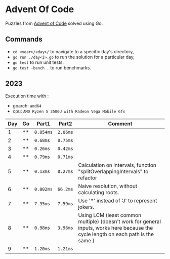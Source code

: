 # Advent Of Code

Puzzles from [Advent of Code](https://adventofcode.com/) solved using Go.

## Commands

- `cd <year>/<day>/` to navigate to a specific day's directory,
- `go run ./day<i>.go` to run the solution for a particular day,
- `go test` to run unit tests.
- `go test -bench .` to run benchmarks.

## 2023

Execution time with :
- goarch: `amd64`
- cpu: `AMD Ryzen 5 3500U with Radeon Vega Mobile Gfx`

| Day | Go | Part1     | Part2     | Comment                                                          |
|-----|----|-----------|-----------|------------------------------------------------------------------|
| 1   | ** | `0.054ms` | `2.06ms`  |                                                                  |
| 2   | ** | `0.68ms`  | `0.75ms`  |                                                                  |
| 3   | ** | `0.26ms`  | `0.42ms`  |                                                                  |
| 4   | ** | `0.79ms`  | `0.71ms`  |                                                                  |
| 5   | ** | `0.13ms`  | `0.27ms`  | Calculation on intervals, function "splitOverlappingIntervals" to refactor |
| 6   | ** | `0.002ms` | `66.2ms`  | Naive resolution, without calculating roots.                     |
| 7   | ** | `7.35ms`  | `7.59ms`  | Use '*' instead of 'J' to represent jokers.                   |
| 8   | ** | `0.98ms`  | `3.96ms`  | Using LCM (least common multiple) (doesn't work for general inputs, works here because the cycle length on each path is the same.) |
| 9   | ** | `1.20ms`  | `1.21ms`  |                                                                  |
